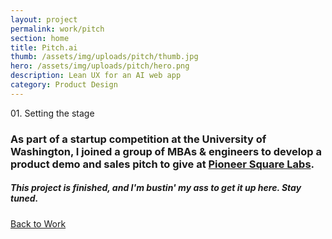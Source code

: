 ```yaml
---
layout: project
permalink: work/pitch
section: home
title: Pitch.ai
thumb: /assets/img/uploads/pitch/thumb.jpg
hero: /assets/img/uploads/pitch/hero.png
description: Lean UX for an AI web app
category: Product Design
---
```


<p class="subhead">01. Setting the stage</p>

### As part of a startup competition at the University of Washington, I joined a group of MBAs & engineers to develop a product demo and sales pitch to give at [Pioneer Square Labs](https://www.psl.com/).

##### This project is finished, and I'm bustin' my ass to get it up here. Stay tuned.

<a href="/">Back to Work</a>

